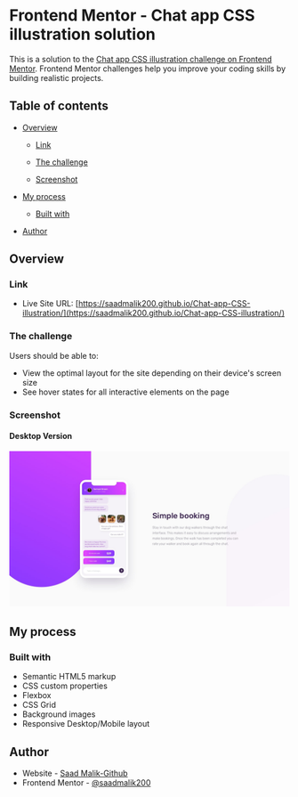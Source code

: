 # Frontend Mentor - Chat app CSS illustration solution

This is a solution to the [Chat app CSS illustration challenge on Frontend Mentor](https://www.frontendmentor.io/challenges/chat-app-css-illustration-O5auMkFqY). Frontend Mentor challenges help you improve your coding skills by building realistic projects. 

## Table of contents

- [Overview](#overview)
  - [Link](#link)
  - [The challenge](#the-challenge)
  
  - [Screenshot](#screenshot)
  
- [My process](#my-process)

  - [Built with](#built-with)

- [Author](#author)

## Overview

### Link

- Live Site URL: [https://saadmalik200.github.io/Chat-app-CSS-illustration/](https://saadmalik200.github.io/Chat-app-CSS-illustration/)


### The challenge

Users should be able to:

- View the optimal layout for the site depending on their device's screen size
- See hover states for all interactive elements on the page

### Screenshot

#### Desktop Version

![Desktop Layout](./design/desktop-design.jpg)


## My process

### Built with

- Semantic HTML5 markup
- CSS custom properties
- Flexbox
- CSS Grid
- Background images
- Responsive Desktop/Mobile layout

## Author

- Website - [Saad Malik-Github](https://github.com/saadmalik200)
- Frontend Mentor - [@saadmalik200](https://www.frontendmentor.io/profile/saadmalik200)

